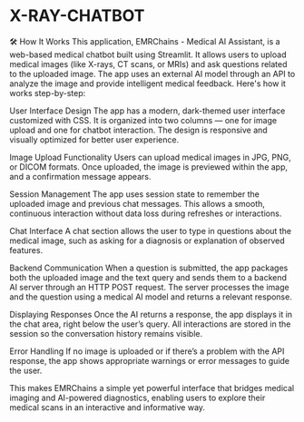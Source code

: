 # X-RAY-CHATBOT
🛠️ How It Works
This application, EMRChains - Medical AI Assistant, is a web-based medical chatbot built using Streamlit. It allows users to upload medical images (like X-rays, CT scans, or MRIs) and ask questions related to the uploaded image. The app uses an external AI model through an API to analyze the image and provide intelligent medical feedback. Here's how it works step-by-step:

User Interface Design
The app has a modern, dark-themed user interface customized with CSS. It is organized into two columns — one for image upload and one for chatbot interaction. The design is responsive and visually optimized for better user experience.

Image Upload Functionality
Users can upload medical images in JPG, PNG, or DICOM formats. Once uploaded, the image is previewed within the app, and a confirmation message appears.

Session Management
The app uses session state to remember the uploaded image and previous chat messages. This allows a smooth, continuous interaction without data loss during refreshes or interactions.

Chat Interface
A chat section allows the user to type in questions about the medical image, such as asking for a diagnosis or explanation of observed features.

Backend Communication
When a question is submitted, the app packages both the uploaded image and the text query and sends them to a backend AI server through an HTTP POST request. The server processes the image and the question using a medical AI model and returns a relevant response.

Displaying Responses
Once the AI returns a response, the app displays it in the chat area, right below the user’s query. All interactions are stored in the session so the conversation history remains visible.

Error Handling
If no image is uploaded or if there’s a problem with the API response, the app shows appropriate warnings or error messages to guide the user.

This makes EMRChains a simple yet powerful interface that bridges medical imaging and AI-powered diagnostics, enabling users to explore their medical scans in an interactive and informative way.










